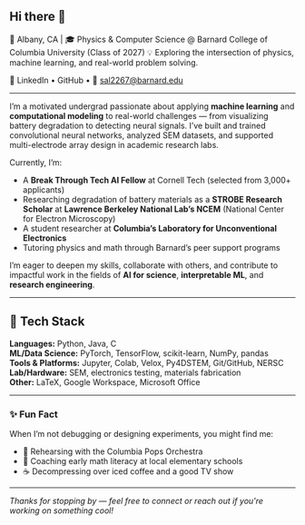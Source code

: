 ## Hi there 👋

📍 Albany, CA | 🎓 Physics & Computer Science @ Barnard College of Columbia University (Class of 2027)
💡 Exploring the intersection of physics, machine learning, and real-world problem solving.

🔗 LinkedIn • GitHub • 📧 sal2267@barnard.edu

---

I’m a motivated undergrad passionate about applying **machine learning** and **computational modeling** to real-world challenges — from visualizing battery degradation to detecting neural signals. I’ve built and trained convolutional neural networks, analyzed SEM datasets, and supported multi-electrode array design in academic research labs.

Currently, I’m:
- A **Break Through Tech AI Fellow** at Cornell Tech (selected from 3,000+ applicants)
- Researching degradation of battery materials as a **STROBE Research Scholar** at **Lawrence Berkeley National Lab’s NCEM** (National Center for Electron Microscopy)
- A student researcher at **Columbia’s Laboratory for Unconventional Electronics**
- Tutoring physics and math through Barnard’s peer support programs

I’m eager to deepen my skills, collaborate with others, and contribute to impactful work in the fields of **AI for science**, **interpretable ML**, and **research engineering**.

---

## 🧰 Tech Stack

**Languages:** Python, Java, C  
**ML/Data Science:** PyTorch, TensorFlow, scikit-learn, NumPy, pandas  
**Tools & Platforms:** Jupyter, Colab, Velox, Py4DSTEM, Git/GitHub, NERSC  
**Lab/Hardware:** SEM, electronics testing, materials fabrication  
**Other:** LaTeX, Google Workspace, Microsoft Office

---

### ✨ Fun Fact

When I’m not debugging or designing experiments, you might find me:
- 🎻 Rehearsing with the Columbia Pops Orchestra  
- 🧮 Coaching early math literacy at local elementary schools  
- ☕ Decompressing over iced coffee and a good TV show  

---

*Thanks for stopping by — feel free to connect or reach out if you're working on something cool!*
